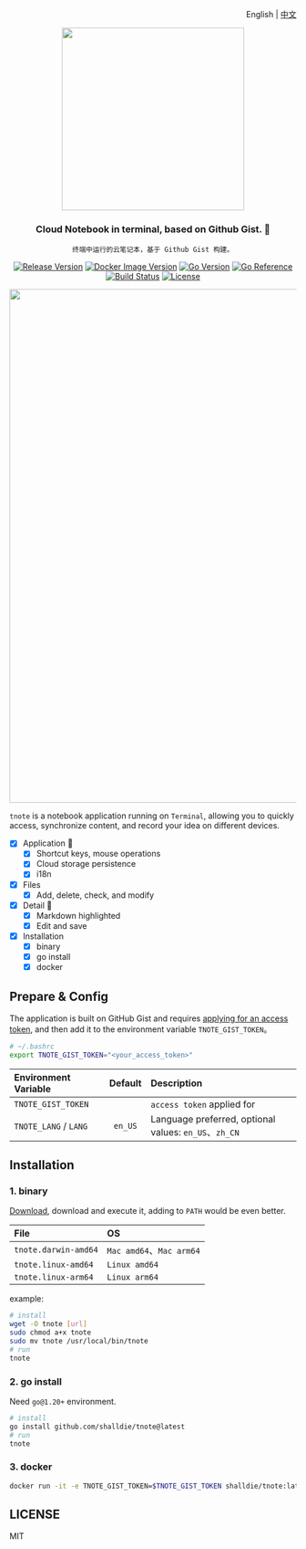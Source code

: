 <!-- 中英文切换 -->
<div align="right">

English | [中文](./README.zh-CN.md)

</div>
<!-- 中英文切换 end -->

<!-- 封面区域 -->
<div align="center">

<img src="https://user-images.githubusercontent.com/9987486/229472271-62a5d923-f7b7-416c-913e-c842ecc2de4d.png" width="320" />

### Cloud Notebook in terminal, based on Github Gist. 🦋

`终端中运行的云笔记本，基于 Github Gist 构建。`

[![Release Version](https://img.shields.io/github/v/release/shalldie/tnote?display_name=tag&logo=github&style=flat-square)](https://github.com/shalldie/tnote)
[![Docker Image Version](https://img.shields.io/docker/v/shalldie/tnote/latest?style=flat-square&logo=docker)](https://hub.docker.com/r/shalldie/tnote/tags)
[![Go Version](https://img.shields.io/github/go-mod/go-version/shalldie/tnote?label=go&logo=go&style=flat-square)](https://github.com/shalldie/tnote)
[![Go Reference](https://pkg.go.dev/badge/github.com/shalldie/tnote.svg)](https://pkg.go.dev/github.com/shalldie/tnote)
[![Build Status](https://img.shields.io/github/actions/workflow/status/shalldie/tnote/ci.yml?logo=github&style=flat-square)](https://github.com/shalldie/tnote/actions)
[![License](https://img.shields.io/github/license/shalldie/tnote?logo=github&style=flat-square)](https://github.com/shalldie/tnote)

<img src="https://github.com/shalldie/tnote/assets/9987486/57902934-4a58-482a-adff-fafba92dbae9" width="900">

</div>

<!-- 封面区域 end -->

`tnote` is a notebook application running on `Terminal`, allowing you to quickly access, synchronize content, and record your idea on different devices.

- [x] Application 🎯
  - [x] Shortcut keys, mouse operations
  - [x] Cloud storage persistence
  - [x] i18n
- [x] Files
  - [x] Add, delete, check, and modify
- [x] Detail 📝
  - [x] Markdown highlighted
  - [x] Edit and save
- [x] Installation
  - [x] binary
  - [x] go install
  - [x] docker

## Prepare & Config

The application is built on GitHub Gist and requires [applying for an access token](https://github.com/settings/tokens/new), and then add it to the environment variable `TNOTE_GIST_TOKEN`。

```bash
# ~/.bashrc
export TNOTE_GIST_TOKEN="<your_access_token>"
```

| Environment Variable  | Default | Description                                           |
| :-------------------- | :-----: | :---------------------------------------------------- |
| `TNOTE_GIST_TOKEN`    |         | `access token` applied for                            |
| `TNOTE_LANG` / `LANG` | `en_US` | Language preferred, optional values: `en_US`、`zh_CN` |

## Installation

### 1. binary

[Download](https://github.com/shalldie/tnote/releases), download and execute it, adding to `PATH` would be even better.

| File                 | OS                       |
| :------------------- | :----------------------- |
| `tnote.darwin-amd64` | `Mac amd64`、`Mac arm64` |
| `tnote.linux-amd64`  | `Linux amd64`            |
| `tnote.linux-arm64`  | `Linux arm64`            |

example:

```bash
# install
wget -O tnote [url]
sudo chmod a+x tnote
sudo mv tnote /usr/local/bin/tnote
# run
tnote
```

### 2. go install

Need `go@1.20+` environment.

```bash
# install
go install github.com/shalldie/tnote@latest
# run
tnote
```

### 3. docker

```bash
docker run -it -e TNOTE_GIST_TOKEN=$TNOTE_GIST_TOKEN shalldie/tnote:latest
```

## LICENSE

MIT
